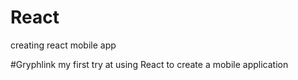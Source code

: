 # React
creating react mobile app

#Gryphlink
my first try at using React to create a mobile application
